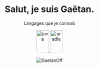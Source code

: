 <h1 align="center">Salut, je suis Gaëtan.</h1>

<p align="center">Langages que je connais</p>
<p align="center">
    <a href="https://www.java.com"> 
      <img src="assets/devicons/java.svg"
        alt="java"
        width="40"
        height="70"
       />
    </a>
    <a href="https://img2.freepng.fr/20180808/ytw/kisspng-bash-shell-script-bourne-shell-scripting-language-create-and-delete-files-and-folders-in-bash-from-5b6ab0e6d589e2.2952756215337187588747.jpg">
      <img src="assets/devicons/gradle.svg"
        alt="gradle"
        width="40"
        height="70"
      />
    </a>

</p>

<p align="center">
    <img src="https://github-readme-stats.vercel.app/api?username=GaetanOff&show_icons=true" alt="GaetanOff" />
</p>

<!--
**GaetanOff/GaetanOff** is a ✨ _special_ ✨ repository because its `README.md` (this file) appears on your GitHub profile.

Here are some ideas to get you started:

- 🔭 I’m currently working on ...
- 🌱 I’m currently learning ...
- 👯 I’m looking to collaborate on ...
- 🤔 I’m looking for help with ...
- 💬 Ask me about ...
- 📫 How to reach me: ...
- 😄 Pronouns: ...
- ⚡ Fun fact: ...
-->
